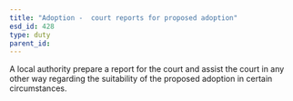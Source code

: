 ```yaml
---
title: "Adoption -  court reports for proposed adoption"
esd_id: 428
type: duty
parent_id:  
---
```


A local authority prepare a report for the court and assist the court in any other way regarding the suitability of the proposed adoption in certain circumstances.

